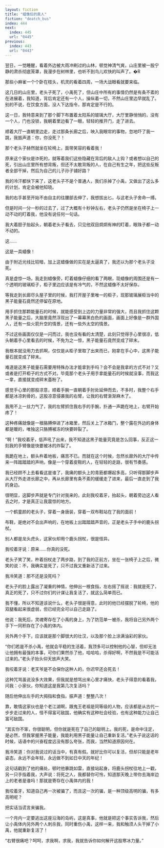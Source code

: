 ```yaml
---
layout: fiction
title: "蜡像后的真人"
fiction: "deatch_bus"
index: 444
next:
  index: 445
  url: "0445"
previous:
  index: 443
  url: "0443"
---
```

翌日，一觉睡醒，看着外边被大雨冲刷过的山林，顿觉神清气爽，山庄里被一股宁静的肃杀彻底笼罩，我漫步在树林里，也听不到鸟儿欢快的叫声了。�R

那些小麻雀一个个卧在枝头，机灵的看着四周，一场大战眼看就要来临。

这几日的山庄里，老头子死了，小禹死了，但山庄中所有的事情仍然是有条不紊的在进展着，我知道，背后肯定还有一个人，操纵着一切，不然山庄里边早就乱了。别的不说，在饮食方面，没人下达指令，那肯定是不行的。

这一日，我特意来到了那个脚下布置着太阳系的玻璃大厅，大厅里静悄悄的，没有一个人，门也没锁，我朝着里边看了一眼，轻轻的推开门，走了进去。

顺着大厅一直朝里边走，走过那条长廊之后，映入我眼帘的事物，忽地吓了我一跳，我振声道：你，你没死？！

那个老头子赫然就坐在轮椅上，面带笑容的看着我！

原来这个家伙是诈死的，就等着我们这些隐藏在背后的敌人上钩？或者想以自己的死，引出山庄里所有想背叛，但还不太敢背叛的人，在自己有生之年，把这些反叛者全部干掉，然后为自己的儿子孙子铺好路？

我的冷汗都快下来了，这老头子不是个普通人，我们杀掉了小禹，又做出了这么多的计划，肯定会被他知晓。

我的右手甚至开始不由自主的往腰部去伸了，我想拔出匕，与这老头子舍命一搏。

但是时间一分一秒的过去了，过了大概有十秒钟左右，老头子仍然是坐在椅子上一动不动的盯着我，他没有说任何一句话。

我大着胆子抬起头，朝着老头子看去，只见他双目炯炯有神的盯着，眼珠子都一动不动的。

这……

这是一具蜡像！

由于附近光线比较暗，加上这蜡像做的实在是太逼真了，我还以为那个老头子没死。

真是虚惊一场，我走到蜡像旁，盯着蜡像仔细的看了两眼，现蜡像的周围还是有一个透明的玻璃柜子，柜子里边应该是有冷气的，不然这蜡像不太好保存。

等我走到长廊尽头屋子里的时候，我打开屋子里唯一的柜子，现那玻璃展柜当中的黑子能量石竟然还停留在原地。

用手抓住那颗能量石的时候，就能感受到上边的力量非常的强大，而且我抓住这颗黑子能量之后，大脑里竟然浮现出了一幕幕黑白色的画面，画面上好像是一群外国人，还有一些火箭升空的情景，还有一些外太空的情景。

不过这些画面仅仅是一闪而过，我也没有看的太清楚，此刻只觉得手心里很凉，低头朝着手心里看去的时候，不免为之一惊，黑子能量石竟然变成了碎末。

我根本就没用力去抓啊，仅仅是从柜子里取了出来而已，刚拿在手心中，这黑子能量石就变成了碎末。

难道是这黑子能量石需要用特殊办法才能拿到手吗？会不会是我拿的方式不对？又或者是打开柜子的方式不对。毕竟那个老头子用手拿能量石的时候就没事，而我这一拿，直接就变成碎末齑粉了。

感觉手心里的那股凉意，顺着手腕一直朝着手肘处延伸而去，不多时，我整个右手都是冰凉刺骨的，这股凉意侵袭我的右臂，让我的右臂渐渐麻木了。

我用不上一丝力气了，我的左臂抓住我右手的手腕，扑通一声跪在地上，右臂开始疼了！

这种疼痛就像是一根胳膊伸进了冰箱里，然后关上了冰箱门，整个露在外边的身体都是暖的，唯独这只胳膊被冻的快要碎裂了。

“啊！”我咬着牙，低声吼了出来，我不知道这黑子能量究竟是怎么回事，反正这一刻我的手臂像是快要被冰的炸裂了。

我跪在地上，额头杵着地板，痛苦不已。而就在这个时候，忽然长廊外的大厅中传来一阵踏踏踏的声响，像是一个穿着皮鞋的人，在轻轻的走路，很有节奏感。

我已经顾不上去看看这是谁了，我痛的额头上的青筋都爆起多高，只听得那脚步声从大厅外走进长廊之中，再从长廊里有条不紊的缓缓走了进来，最后一直走到了我的身边。

很明显，这脚步声就是专门针对我来的，此刻我咬着牙，抬起头，朝着旁边这人看去之时，才是真正让我震惊的地方。

一个鹤童颜的老头子，穿着一身唐装，穿着一双布鞋站在了我的面前！

布鞋，是绝对不会出声响的，在地板上出踏踏踏声音的，正是老头子手中的鹿头拐杖。

别人都是龙头虎头，这家伙却用个鹿头拐杖，很是怪异。

我咬着牙说：原来……你真的没死。

老头子笑了笑，杵着拐杖走了两步路，到了我的正前方，坐在一张椅子上之后，微笑的说：不，我确实是死了，只不过我又重新活了过来。

我冷笑道：那不还是没死吗？

老头子的脸上露出了凝重的神情，他伸出一根食指，左右摇了摇说：我就是死了，真正的死了，只不过你们的计谋让我复活了，就这么简单而已。

我不懂，所以不知道该说什么，老头子很是得意，此时的他已经摆脱了轮椅，他的双腿看起来很虚弱，但已经完全可以自己走路了。

他说：我死后，灵魂寄存在了小禹的身上，为了防范单一被杀，我将自己另外两个手下一同积存在了小禹的体内。

另外两个手下，应该就是那个脚很大的壮汉，以及那个脸上涂满油彩的家伙。

“你们若是不杀小禹，他就会平稳的生活着，我顶多可以控制他的心智，但却无法让他拥有最强的本事，可你们果然杀了他，哈哈哈，杀得好啊，不然我是不可能活过来的。”老头子抬头仰天放声大笑。

我咬着牙说：老天爷是不会保你这种人的，你迟早还会死去！

这种咒骂虽说没多大效果，但我就是想骂出来心里才痛快，老头子得意的看着我，问我：小家伙，你知道这是我第几次复活吗？

随后他伸出左手的大拇指和食指，振声道：整整八次！

靠，敢情这家伙也是个老江湖啊，跟鬼王老祖是同等级的人物，应该都是从古代一步步走过来的人，怪不得富可敌国，他确实有这种社会经验，也有这种能力让自己富可敌国。

“其实你不笨，你很聪明，但你就是死在了自己的聪明上。我的死，是命中注定，是必然，但我掌握黑子能量，我能利用黑子能量让自己重新复活。”老头子说这话的时候，话语中的兴奋程度远没有那么夸张，而我，当然知道原因何在。

我冷笑道：你对我说过的话当中，有真有假。就好比你可以复活，但却只能是老年姿态，永远不会年轻，永远做不到如日中天的年纪！

这句话戳到了他的痛处，顿时他暴跳如雷，直接站起身，将鹿头拐杖往地上一戳，另一只手指着我，大声说：将死之人，我都替你可怜，知道那天晚上带你去海岸边上的老者是谁吗！那就是寄存在小禹体内的我！

我咬着牙，知道自己再一次被骗了，而且这一次的骗，是一种顶级高明的骗，有多高明呢？

把实话当谎言来骗我。

一个月内一定要逃出这座沿海的岛屿，这是真事，他就是把这个事实告诉我，然后让小禹体内另外两个人刺杀我，同时重伤小禹，这样一来，我和触须人头干掉了小禹，他就重新复活了！

“右臂很痛吧？呵呵，求我啊，求我，我就告诉你如何解开这股寒冰力量。”